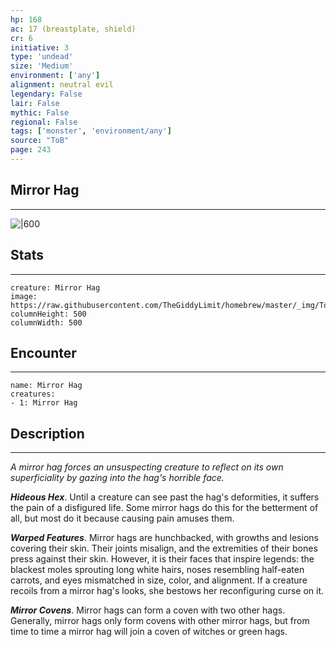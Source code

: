 ```yaml
---
hp: 168
ac: 17 (breastplate, shield)
cr: 6
initiative: 3
type: 'undead'    
size: 'Medium'
environment: ['any']
alignment: neutral evil
legendary: False
lair: False
mythic: False
regional: False
tags: ['monster', 'environment/any']
source: "ToB"
page: 243
---
```


## Mirror Hag
---

![|600](https://raw.githubusercontent.com/TheGiddyLimit/homebrew/master/_img/ToB/Mirror%20Hag.webp)

## Stats
---

```statblock
creature: Mirror Hag
image: https://raw.githubusercontent.com/TheGiddyLimit/homebrew/master/_img/ToB/token/Mirror%20Hag.png
columnHeight: 500
columnWidth: 500
```

## Encounter
---

```encounter-table
name: Mirror Hag
creatures:
- 1: Mirror Hag
```

## Description
---
_A mirror hag forces an unsuspecting creature to reflect on its own superficiality by gazing into the hag's horrible face._

**_Hideous Hex_**. Until a creature can see past the hag's deformities, it suffers the pain of a disfigured life. Some mirror hags do this for the betterment of all, but most do it because causing pain amuses them.

**_Warped Features_**. Mirror hags are hunchbacked, with growths and lesions covering their skin. Their joints misalign, and the extremities of their bones press against their skin. However, it is their faces that inspire legends: the blackest moles sprouting long white hairs, noses resembling half-eaten carrots, and eyes mismatched in size, color, and alignment. If a creature recoils from a mirror hag's looks, she bestows her reconfiguring curse on it.

**_Mirror Covens_**. Mirror hags can form a coven with two other hags. Generally, mirror hags only form covens with other mirror hags, but from time to time a mirror hag will join a coven of witches or green hags.






